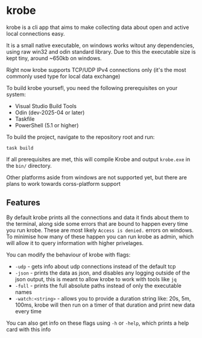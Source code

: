 # krobe

krobe is a cli app that aims to make collecting data about open and active local connections easy. 

It is a small native executable,
on windows works witout any dependencies, using raw win32 and odin standard library.
Due to this the executable size is kept tiny, around ~650kb on windows.

Right now krobe supports TCP/UDP IPv4 connections only (it's the most commonly used type for local data exchange)

To build krobe yoursefl, you need the following prerequisites on your system:

- Visual Studio Build Tools
- Odin (dev-2025-04 or later)
- Taskfile
- PowerShell (5.1 or higher)

To build the project, navigate to the repository root and run:

```shell
task build
```

If all prerequisites are met, this will compile Krobe and output `krobe.exe` in the `bin/` directory.

Other platforms aside from windows are not supported yet, but there are plans to work towards corss-platform support

## Features

By default krobe prints all the connections and data it finds about them to the terminal, along side some errors that are bound to happen every time you run krobe. These are most likely `Access is denied.` errors on windows. To minimise how many of these happen you can run krobe as admin, which will allow it to query information with higher privelages.

You can modify the behaviour of krobe with flags:
- `-udp` - gets info about udp connections instead of the default tcp
- `-json` - prints the data as json, and disables any logging outside of the json output, this is meant to allow krobe to work with tools like `jq`
- `-full` - prints the full absolute paths instead of only the executable names
- `-watch:<string>` - allows you to provide a duration string like: 20s, 5m, 100ms, krobe will then run on a timer of that duration and print new data every time

You can also get info on these flags using `-h` or `-help`, which prints a help card with this info
